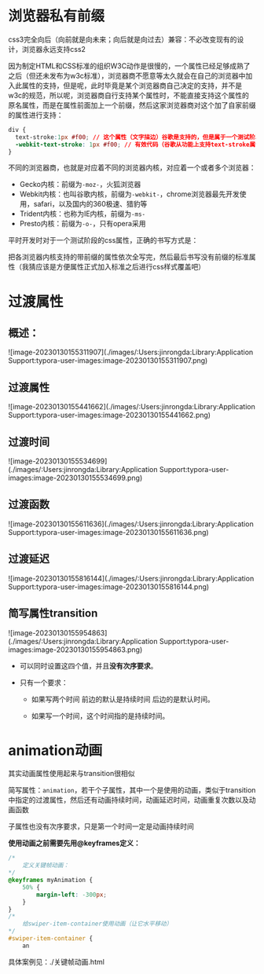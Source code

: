 # 浏览器私有前缀

css3完全向后（向前就是向未来；向后就是向过去）兼容：不必改变现有的设计，浏览器永远支持css2

因为制定HTML和CSS标准的组织W3C动作是很慢的，一个属性已经足够成熟了之后（但还未发布为w3c标准），浏览器商不愿意等太久就会在自己的浏览器中加入此属性的支持，但是呢，此时毕竟是某个浏览器商自己决定的支持，并不是w3c的规范，所以呢，浏览器商自行支持某个属性时，不能直接支持这个属性的原名属性，而是在属性前面加上一个前缀，然后这家浏览器商对这个加了自家前缀的属性进行支持：

~~~css
div {
  text-stroke:1px #f00; // 这个属性（文字描边）谷歌是支持的，但是属于一个测试阶段，也就是我们上面所说的谷歌提前于w3c进行了此属性的支持；所以这样写是无效的
  -webkit-text-stroke: 1px #f00; // 有效代码（谷歌从功能上支持text-stroke属性，但实际支持的属性是-webkit-text-stroke）
}
~~~

不同的浏览器商，也就是对应着不同的浏览器内核，对应着一个或者多个浏览器：

* Gecko内核：前缀为`-moz-`，火狐浏览器
* Webkit内核：也叫谷歌内核，前缀为`-webkit-`，chrome浏览器最先开发使用，safari，以及国内的360极速、猎豹等
* Trident内核：也称为IE内核，前缀为`-ms-`
* Presto内核：前缀为`-o-`，只有opera采用

平时开发时对于一个测试阶段的css属性，正确的书写方式是：

把各浏览器内核支持的带前缀的属性依次全写完，然后最后书写没有前缀的标准属性（我猜应该是方便属性正式加入标准之后进行css样式覆盖吧）

# 过渡属性

## 概述：

![image-20230130155311907](./images/:Users:jinrongda:Library:Application Support:typora-user-images:image-20230130155311907.png)

## 过渡属性

![image-20230130155441662](./images/:Users:jinrongda:Library:Application Support:typora-user-images:image-20230130155441662.png)

## 过渡时间

![image-20230130155534699](./images/:Users:jinrongda:Library:Application Support:typora-user-images:image-20230130155534699.png)

## 过渡函数

![image-20230130155611636](./images/:Users:jinrongda:Library:Application Support:typora-user-images:image-20230130155611636.png)

## 过渡延迟

![image-20230130155816144](./images/:Users:jinrongda:Library:Application Support:typora-user-images:image-20230130155816144.png)

## 简写属性transition

![image-20230130155954863](./images/:Users:jinrongda:Library:Application Support:typora-user-images:image-20230130155954863.png)

* 可以同时设置这四个值，并且**没有次序要求**。

* 只有一个要求：

  * 如果写两个时间 前边的默认是持续时间 后边的是默认时间。

  * 如果写一个时间，这个时间指的是持续时间。

# animation动画

其实动画属性使用起来与transition很相似

简写属性：`animation`，若干个子属性，其中一个是使用的动画，类似于transition中指定的过渡属性，然后还有动画持续时间，动画延迟时间，动画重复次数以及动画函数

子属性也没有次序要求，只是第一个时间一定是动画持续时间

**使用动画之前需要先用@keyframes定义：**

~~~css
/*
    定义关键帧动画：
*/
@keyframes myAnimation {
    50% {
        margin-left: -300px;
    }
}
/*
    给swiper-item-container使用动画（让它水平移动）
*/
#swiper-item-container {
    an
~~~

具体案例见：./关键帧动画.html